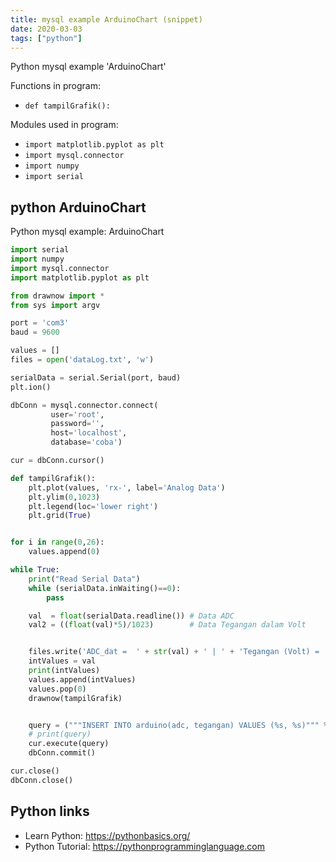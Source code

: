 ```yaml
---
title: mysql example ArduinoChart (snippet)
date: 2020-03-03
tags: ["python"]
---
```

Python mysql example 'ArduinoChart'

Functions in program: 
* `def tampilGrafik():`

Modules used in program: 
* `import matplotlib.pyplot as plt`
* `import mysql.connector`
* `import numpy`
* `import serial`

## python ArduinoChart

Python mysql example: ArduinoChart

```python
import serial
import numpy
import mysql.connector
import matplotlib.pyplot as plt

from drawnow import *
from sys import argv

port = 'com3'
baud = 9600

values = []
files = open('dataLog.txt', 'w')

serialData = serial.Serial(port, baud)
plt.ion()

dbConn = mysql.connector.connect(
         user='root',
         password='',
         host='localhost',
         database='coba')

cur = dbConn.cursor()

def tampilGrafik():
	plt.plot(values, 'rx-', label='Analog Data')
	plt.ylim(0,1023)
	plt.legend(loc='lower right')
	plt.grid(True)


for i in range(0,26):
    values.append(0)

while True:
	print("Read Serial Data")
	while (serialData.inWaiting()==0):
		pass

	val  = float(serialData.readline()) # Data ADC
	val2 = ((float(val)*5)/1023)		# Data Tegangan dalam Volt


	files.write('ADC_dat =  ' + str(val) + ' | ' + 'Tegangan (Volt) = ' + str(val2) )
	intValues = val
	print(intValues)
	values.append(intValues)
	values.pop(0)
	drawnow(tampilGrafik)


	query = ("""INSERT INTO arduino(adc, tegangan) VALUES (%s, %s)""" % (val, val2))
	# print(query)
	cur.execute(query)
	dbConn.commit()

cur.close()
dbConn.close()

```

## Python links

- Learn Python: https://pythonbasics.org/
- Python Tutorial: https://pythonprogramminglanguage.com
